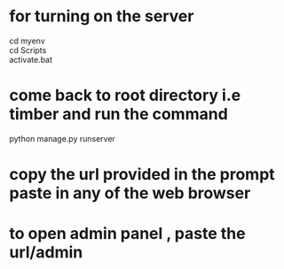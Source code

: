 # for turning on the server
cd myenv <br>
cd Scripts <br>
activate.bat<br>

# come back to root directory i.e timber and run the command
python manage.py runserver 

# copy the url provided in the prompt paste in any of the web browser

# to open admin panel , paste the url/admin 
